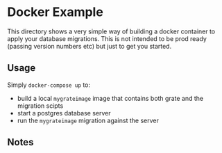 # Docker Example

This directory shows a very simple way of building a docker container to apply your database migrations.  This is not intended to be prod ready (passing version numbers etc) but just to get you started.

## Usage

Simply `docker-compose up` to:
- build a local `mygrateimage` image that contains both grate and the migration scipts
- start a postgres database server
- run the `mygrateimage` migration against the server

## Notes

